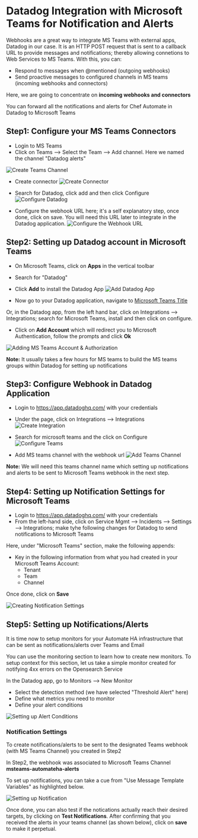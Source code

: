 # Datadog Integration with Microsoft Teams for Notification and Alerts

Webhooks are a great way to integrate MS Teams with external apps, Datadog in our case. It is an HTTP POST request that is sent to a callback URL to provide messages and notifications; thereby allowing connetions to Web Services to MS Teams. With this, you can:

* Respond to messages when @mentioned (outgoing webhooks)
* Send proactive messages to configured channels in MS teams (incoming webhooks and connectors)

Here, we are going to concentrate on **incoming webhooks and connectors** 

You can forward all the notifications and alerts for Chef Automate in Datadog to Microsoft Teams 



## Step1: Configure your MS Teams Connectors

* Login to MS Teams
* Click on Teams --> Select the Team --> Add channel. Here we named the channel "Datadog alerts"

![Create Teams Channel](Images/Create-Teams-Channel.png)

* Create connector
![Create Connector](Images/Creating-Connectors.png)

* Search for Datadog, click add and then click Configure
![Configure Datadog](Images/Configure-Datadog-Teams.png)


* Configure the webhook URL here; it's a self explanatory step, once done, click on save. You will need this URL later to integrate in the Datadog application.
![Configure the Webhook URL](Images/Datadog-webhook-url.png)


## Step2: Setting up Datadog account in Microsoft Teams 

* On Microsoft Teams, click on **Apps** in the vertical toolbar

* Search for "Datadog" 

* Click **Add** to install the Datadog App
![Add Datadog App](images/Add-Datadog-on-Teams.png)
  
* Now go to your Datadog application, navigate to [Microsoft Teams Title](https://app.datadoghq.com/account/settings?_gl=1*2j0s4k*_gcl_au*MjYxMTI0MTE2LjE2ODYyMDIwNDQ.*_ga*MjEyMDkyMzE0Mi4xNjg2MjAyMDQ0*_ga_KN80RDFSQK*MTY4Njk0NDc1MS4xMi4xLjE2ODY5NDQ3NzguMzMuMC4w*_fplc*RVglMkIxRzJRUmRCWjB2em8lMkZ0Z0Q1U05FN1l0UVNHUDYwU2tsQ3VIeTVFZ2Naa1kzY3lhYnBhSWU5bzNPYWREWWlWS245VlJqdndKN1ZNZlR5bk1rRERhbExMMzByNCUyRlMlMkY2a0dJdHAyNWxrQnYwNHZHa1U2VkhnSUJrWjNpdkElM0QlM0Q.#integrations/microsoft-teams) 

Or, in the Datadog app, from the left hand bar, click on Integrations --> Integrations; search for Microsoft Teams, install and then click on configure.
  

* Click on **Add Account** which will redirect you to Microsoft Authentication, follow the prompts and click **Ok**

![Adding MS Teams Account & Authorization](Images/Authorize-Integration-Datadog-MSteams.png)


**Note:** It usually takes a few hours for MS teams to build the MS teams groups within Datadog for setting up notifications





## Step3: Configure Webhook in Datadog Application

* Login to https://app.datadoghq.com/ with your credentials
* Under the page, click on Integrations --> Integrations
![Create Integration](Images/Create-Integrations.png)

* Search for microsoft teams and the click on Configure
![Configure Teams](Images/Datadog-Integrations.png)

* Add MS teams channel with the webhook url
![Add Teams Channel](Images/Add-Teams-Channel.png)


**Note:** We will need this teams channel name which setting up notifications and alerts to be sent to Microsoft Teams webhook in the next step. 


## Step4: Setting up Notification Settings for Microsoft Teams 

* Login to https://app.datadoghq.com/ with your credentials
* From the left-hand side, click on Service Mgmt --> Incidents --> Settings --> Integrations; make tyhe following changes for Datadog to send notifications to Microsoft Teams 

Here, under "Microsoft Teams" section, make the following appends:
* Key in the following information from what you had created in your Microsoft Teams Account:
  * Tenant
  * Team
  * Channel

Once done, click on **Save**


![Creating Notification Settings](Images/Creating-Notification-Settings.png)


## Step5: Setting up Notifications/Alerts 

It is time now to setup monitors for your Automate HA infrastructure that can be sent as notifications/alerts over Teams and Email

You can use the monitoring section to learn how to create new monitors. To setup context for this section, let us take a simple monitor created for notifying 4xx errors on the Opensearch Service

In the Datadog app, go to Monitors --> New Monitor

* Select the detection method (we have selected "Threshold Alert" here)
* Define what metrics you need to monitor
* Define your alert conditions

![Setting up Alert Conditions](Images/Setting-up-Alert.png)

### Notification Settings

To create notifications/alerts to be sent to the designated Teams webhook (with MS Teams Channel) you created in Step2

In Step2, the webhook was associated to Microsoft Teams Channel **msteams-automateha-alerts**

To set up notifications, you can take a cue from "Use Message Template Variables" as highlighted below.

![Setting up Notification](Images/Setting-up-Notifications.png)


Once done, you can also test if the notications actually reach their desired targets, by clicking on **Test Notifications**. After confirming that you received the alerts in your teams channel (as shown below), click on **save** to make it perpetual. 